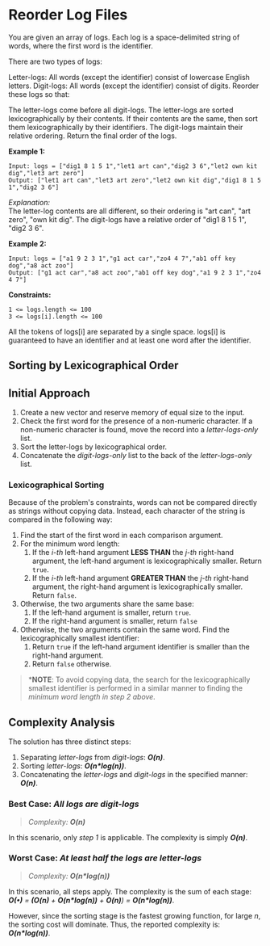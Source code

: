 # Reorder Log Files
You are given an array of logs. Each log is a space-delimited string of words, where the
first word is the identifier.

There are two types of logs:

Letter-logs: All words (except the identifier) consist of lowercase English letters.
Digit-logs: All words (except the identifier) consist of digits.
Reorder these logs so that:

The letter-logs come before all digit-logs.
The letter-logs are sorted lexicographically by their contents. If their contents are the same, then sort them
lexicographically by their identifiers.
The digit-logs maintain their relative ordering.
Return the final order of the logs.

**Example 1:**
```
Input: logs = ["dig1 8 1 5 1","let1 art can","dig2 3 6","let2 own kit dig","let3 art zero"]
Output: ["let1 art can","let3 art zero","let2 own kit dig","dig1 8 1 5 1","dig2 3 6"]
```
*Explanation:*</br>
The letter-log contents are all different, so their ordering is "art can", "art zero", "own kit dig".
The digit-logs have a relative order of "dig1 8 1 5 1", "dig2 3 6".

**Example 2:**
```
Input: logs = ["a1 9 2 3 1","g1 act car","zo4 4 7","ab1 off key dog","a8 act zoo"]
Output: ["g1 act car","a8 act zoo","ab1 off key dog","a1 9 2 3 1","zo4 4 7"]
```

**Constraints:**
```
1 <= logs.length <= 100
3 <= logs[i].length <= 100
```
All the tokens of logs[i] are separated by a single space.
logs[i] is guaranteed to have an identifier and at least one word after the identifier.

## Sorting by Lexicographical Order

## Initial Approach
1. Create a new vector and reserve memory of equal size to the input.
1. Check the first word for the presence of a non-numeric character. If a non-numeric character is found, move the
record into a *letter-logs-only* list.
1. Sort the letter-logs by lexicographical order.
1. Concatenate the *digit-logs-only* list to the back of the *letter-logs-only* list.

### Lexicographical Sorting
Because of the problem's constraints, words can not be compared directly as strings without copying data. Instead, each
character of the string is compared in the following way:
1. Find the start of the first word in each comparison argument.
1. For the minimum word length:
    1. If the *i-th* left-hand argument **LESS THAN** the *j-th* right-hand argument, the left-hand argument is
    lexicographically smaller. Return `true`.
    1. If the *i-th* left-hand argument **GREATER THAN** the *j-th* right-hand argument, the right-hand argument is
    lexicographically smaller. Return `false`.
1. Otherwise, the two arguments share the same base:
    1. If the left-hand argument is smaller, return `true`.
    1. If the right-hand argument is smaller, return `false`
1. Otherwise, the two arguments contain the same word. Find the lexicographically smallest identifier:
    1. Return `true` if the left-hand argument identifier is smaller than the right-hand argument.
    1. Return `false` otherwise.
> *__NOTE__: To avoid copying data, the search for the lexicographically smallest identifier is performed in a similar
> manner to finding the *minimum word length in *step 2* above.*

## Complexity Analysis
The solution has three distinct steps:
1. Separating *letter-logs* from *digit-logs*: *__O(n)__*.
1. Sorting *letter-logs*: *__O(n\*log(n))__*.
1. Concatenating the *letter-logs* and *digit-logs* in the specified manner: *__O(n)__*.
### Best Case: *All logs are digit-logs*
> *Complexity: __O(n)__*

In this scenario, only *step 1* is applicable. The complexity is simply *__O(n)__*.

### Worst Case: *At least half the logs are letter-logs*
> *Complexity: __O(n\*log(n))__*

In this scenario, all steps apply. The complexity is the sum of each stage:</br>
*__O(&bull;)__ = __(O(n)__ + __O(n\*log(n))__ + __O(n)__) = __O(n\*log(n))__*.

However, since the sorting stage is the fastest growing function, for large *n*, the sorting cost will dominate. Thus,
the reported complexity is: *__O(n\*log(n))__*.